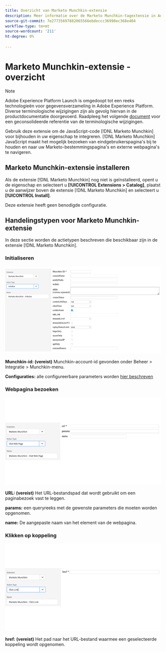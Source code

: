 ```yaml
---
title: Overzicht van Marketo Munchkin-extensie
description: Meer informatie over de Marketo Munchkin-tagextensie in Adobe Experience Platform.
source-git-commit: 7e27735697882065566ebdeccc36998ec368e404
workflow-type: tm+mt
source-wordcount: '211'
ht-degree: 0%

---
```


# Marketo Munchkin-extensie - overzicht

>[!NOTE]
>
>Adobe Experience Platform Launch is omgedoopt tot een reeks technologieën voor gegevensverzameling in Adobe Experience Platform. Diverse terminologische wijzigingen zijn als gevolg hiervan in de productdocumentatie doorgevoerd. Raadpleeg het volgende [document](../../../term-updates.md) voor een geconsolideerde referentie van de terminologische wijzigingen.

Gebruik deze extensie om de JavaScript-code [!DNL Marketo Munchkin] voor bijhouden in uw eigenschap te integreren. [!DNL Marketo Munchkin] JavaScript maakt het mogelijk bezoeken van eindgebruikerspagina&#39;s bij te houden en naar uw Marketo-bestemmingspagina&#39;s en externe webpagina&#39;s te navigeren.

## Marketo Munchkin-extensie installeren

Als de extensie [!DNL Marketo Munchkin] nog niet is geïnstalleerd, opent u de eigenschap en selecteert u **[!UICONTROL Extensions > Catalog]**, plaatst u de aanwijzer boven de extensie [!DNL Marketo Munchkin] en selecteert u **[!UICONTROL Install]**.

Deze extensie heeft geen benodigde configuratie.

## Handelingstypen voor Marketo Munchkin-extensie

In deze sectie worden de actietypen beschreven die beschikbaar zijn in de extensie [!DNL Marketo Munchkin].

### Initialiseren

![](../../../images/munchkin-Init.png)

**Munchkin-id: (vereist)** Munchkin-account-id gevonden onder Beheer > Integratie > Munchkin-menu.

**Configuraties:** alle configureerbare parameters worden  [hier beschreven](https://developers.marketo.com/javascript-api/lead-tracking/configuration/)

### Webpagina bezoeken

![](../../../images/munchkin-visit-page.png)

**URL: (vereist)** Het URL-bestandspad dat wordt gebruikt om een paginabezoek vast te leggen.

**params:** een queryreeks met de gewenste parameters die moeten worden opgenomen.

**name:** De aangepaste naam van het element van de webpagina.

### Klikken op koppeling

![](../../../images/munchkin-click-link.png)

**href: (vereist)** Het pad naar het URL-bestand waarmee een geselecteerde koppeling wordt opgenomen.
